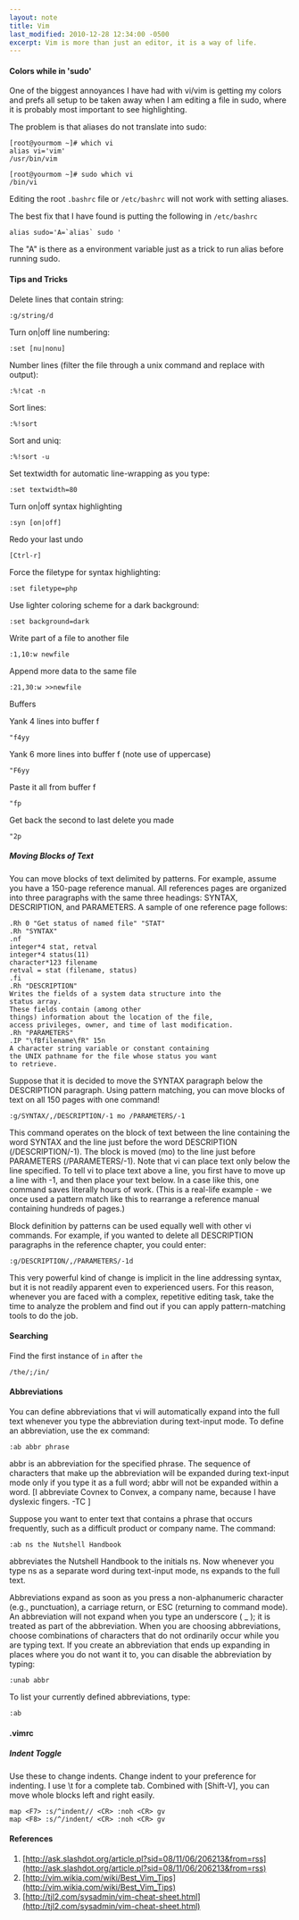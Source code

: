 ```yaml
---
layout: note
title: Vim
last_modified: 2010-12-28 12:34:00 -0500
excerpt: Vim is more than just an editor, it is a way of life.
---
```

#### Colors while in 'sudo'

One of the biggest annoyances I have had with vi/vim is getting my colors and prefs all setup to be taken away when I am editing a file in sudo, where it is probably most important to see highlighting.

The problem is that aliases do not translate into sudo:

    [root@yourmom ~]# which vi
    alias vi='vim'
    /usr/bin/vim

    [root@yourmom ~]# sudo which vi
    /bin/vi

Editing the root `.bashrc` file or `/etc/bashrc` will not work with setting aliases.

The best fix that I have found is putting the following in `/etc/bashrc`

    alias sudo='A=`alias` sudo '

The "A" is there as a environment variable just as a trick to run alias before running sudo.

#### Tips and Tricks

Delete lines that contain string:

    :g/string/d

Turn on|off line numbering:

    :set [nu|nonu]

Number lines (filter the file through a unix command and replace with output):

    :%!cat -n

Sort lines:

    :%!sort

Sort and uniq:

    :%!sort -u

Set textwidth for automatic line-wrapping as you type:

    :set textwidth=80

Turn on|off syntax highlighting

    :syn [on|off]

Redo your last undo

    [Ctrl-r]

Force the filetype for syntax highlighting:

    :set filetype=php

Use lighter coloring scheme for a dark background:

    :set background=dark

Write part of a file to another file

    :1,10:w newfile

Append more data to the same file

    :21,30:w >>newfile

Buffers

Yank 4 lines into buffer f

    "f4yy

Yank 6 more lines into buffer f (note use of uppercase)

    "F6yy

Paste it all from buffer f

    "fp

Get back the second to last delete you made

    "2p

##### Moving Blocks of Text

You can move blocks of text delimited by patterns. For example, assume you have a 150-page reference manual. All references pages are organized into three paragraphs with the same three headings: SYNTAX, DESCRIPTION, and PARAMETERS. A sample of one reference page follows:

    .Rh 0 "Get status of named file" "STAT"
    .Rh "SYNTAX"
    .nf
    integer*4 stat, retval
    integer*4 status(11)
    character*123 filename
    retval = stat (filename, status)
    .fi
    .Rh "DESCRIPTION"
    Writes the fields of a system data structure into the
    status array.  
    These fields contain (among other
    things) information about the location of the file,
    access privileges, owner, and time of last modification.
    .Rh "PARAMETERS"
    .IP "\fBfilename\fR" 15n
    A character string variable or constant containing
    the UNIX pathname for the file whose status you want
    to retrieve.  

Suppose that it is decided to move the SYNTAX paragraph below the DESCRIPTION paragraph. Using pattern matching, you can move blocks of text on all 150 pages with one command!

    :g/SYNTAX/,/DESCRIPTION/-1 mo /PARAMETERS/-1

This command operates on the block of text between the line containing the word SYNTAX and the line just before the word DESCRIPTION (/DESCRIPTION/-1). The block is moved (mo) to the line just before PARAMETERS (/PARAMETERS/-1). Note that vi can place text only below the line specified. To tell vi to place text above a line, you first have to move up a line with -1, and then place your text below. In a case like this, one command saves literally hours of work. (This is a real-life example - we once used a pattern match like this to rearrange a reference manual containing hundreds of pages.)

Block definition by patterns can be used equally well with other vi commands. For example, if you wanted to delete all DESCRIPTION paragraphs in the reference chapter, you could enter:

    :g/DESCRIPTION/,/PARAMETERS/-1d

This very powerful kind of change is implicit in the line addressing syntax, but it is not readily apparent even to experienced users. For this reason, whenever you are faced with a complex, repetitive editing task, take the time to analyze the problem and find out if you can apply pattern-matching tools to do the job.

#### Searching

Find the first instance of `in` after `the`

    /the/;/in/

#### Abbreviations

You can define abbreviations that vi will automatically expand into the full text whenever you type the abbreviation during text-input mode. To define an abbreviation, use the ex command:

    :ab abbr phrase

abbr is an abbreviation for the specified phrase. The sequence of characters that make up the abbreviation will be expanded during text-input mode only if you type it as a full word; abbr will not be expanded within a word. [I abbreviate Covnex to Convex, a company name, because I have dyslexic fingers. -TC ]

Suppose you want to enter text that contains a phrase that occurs frequently, such as a difficult product or company name. The command:

    :ab ns the Nutshell Handbook

abbreviates the Nutshell Handbook to the initials ns. Now whenever you type ns as a separate word during text-input mode, ns expands to the full text.

Abbreviations expand as soon as you press a non-alphanumeric character (e.g., punctuation), a carriage return, or ESC (returning to command mode). An abbreviation will not expand when you type an underscore ( _ ); it is treated as part of the abbreviation. When you are choosing abbreviations, choose combinations of characters that do not ordinarily occur while you are typing text. If you create an abbreviation that ends up expanding in places where you do not want it to, you can disable the abbreviation by typing:

    :unab abbr

To list your currently defined abbreviations, type:

    :ab

#### .vimrc

##### Indent Toggle

Use these to change indents. Change indent to your preference for indenting. I use \t for a complete tab. Combined with [Shift-V], you can move whole blocks left and right easily.

    map <F7> :s/^indent// <CR> :noh <CR> gv
    map <F8> :s/^/indent/ <CR> :noh <CR> gv

#### References

 1. [http://ask.slashdot.org/article.pl?sid=08/11/06/206213&from=rss](http://ask.slashdot.org/article.pl?sid=08/11/06/206213&from=rss)
 2. [http://vim.wikia.com/wiki/Best_Vim_Tips](http://vim.wikia.com/wiki/Best_Vim_Tips)
 3. [http://tjl2.com/sysadmin/vim-cheat-sheet.html](http://tjl2.com/sysadmin/vim-cheat-sheet.html)
